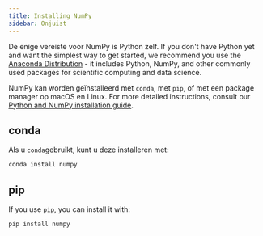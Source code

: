 ```yaml
---
title: Installing NumPy
sidebar: Onjuist
---
```


De enige vereiste voor NumPy is Python zelf. If you don't have Python yet and want the simplest way to get started, we recommend you use the [Anaconda Distribution](https://www.anaconda.com/distribution) - it includes Python, NumPy, and other commonly used packages for scientific computing and data science.

NumPy kan worden geïnstalleerd met `conda`, met `pip`, of met een package manager op macOS en Linux. For more detailed instructions, consult our [Python and NumPy installation guide](/installing-python-and-numpy-guide).

## conda

Als u `conda`gebruikt, kunt u deze installeren met:

```bash
conda install numpy
```

## pip

If you use `pip`, you can install it with:

```bash
pip install numpy
```
